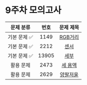 # 9주차 모의고사

| 문제 분류 | 번호 | 문제 제목 | 
| :--: | :--: | :--: | 
| 기본 문제 ✅ | 1149 | [RGB거리](https://www.acmicpc.net/problem/1149) |
| 기본 문제 ✅ | 2212 | [센서](https://www.acmicpc.net/problem/2212) | 
| 기본 문제 ✅ | 13905 | [세부](https://www.acmicpc.net/problem/13905) |
| 활용 문제 | 2473 | [세 용액](https://www.acmicpc.net/problem/2473) |
| 활용 문제 | 2629 | [양팔저울](https://www.acmicpc.net/problem/2629) |
